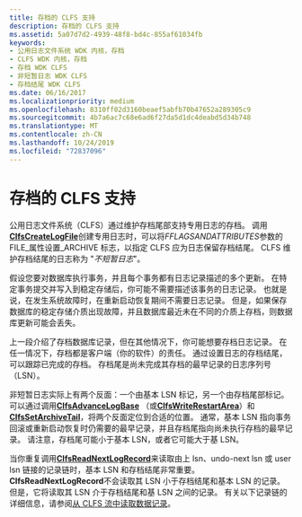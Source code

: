 ```yaml
---
title: 存档的 CLFS 支持
description: 存档的 CLFS 支持
ms.assetid: 5a07d7d2-4939-48f8-bd4c-855af61034fb
keywords:
- 公用日志文件系统 WDK 内核，存档
- CLFS WDK 内核，存档
- 存档 WDK CLFS
- 非短暂日志 WDK CLFS
- 存档结尾 WDK CLFS
ms.date: 06/16/2017
ms.localizationpriority: medium
ms.openlocfilehash: 8310ff02d3160beaef5abfb70b47652a289305c9
ms.sourcegitcommit: 4b7a6ac7c68e6ad6f27da5d1dc4deabd5d34b748
ms.translationtype: MT
ms.contentlocale: zh-CN
ms.lasthandoff: 10/24/2019
ms.locfileid: "72837096"
---
```

# <a name="clfs-support-for-archiving"></a>存档的 CLFS 支持





公用日志文件系统（CLFS）通过维护存档尾部支持专用日志的存档。 调用[**ClfsCreateLogFile**](https://docs.microsoft.com/windows-hardware/drivers/ddi/wdm/nf-wdm-clfscreatelogfile)创建专用日志时，可以将*FFLAGSANDATTRIBUTES*参数的 FILE\_属性设置\_ARCHIVE 标志，以指定 CLFS 应为日志保留存档结尾。 CLFS 维护存档结尾的日志称为 "*不短暂日志*"。

假设您要对数据库执行事务，并且每个事务都有日志记录描述的多个更新。 在特定事务提交并写入到稳定存储后，你可能不需要描述该事务的日志记录。 也就是说，在发生系统故障时，在重新启动恢复期间不需要日志记录。 但是，如果保存数据库的稳定存储介质出现故障，并且数据库最近未在不同的介质上存档，则数据库更新可能会丢失。

上一段介绍了存档数据库记录，但在其他情况下，你可能想要存档日志记录。 在任一情况下，存档都是客户端（你的软件）的责任。 通过设置日志的存档结尾，可以跟踪已完成的存档。 存档尾是尚未完成其存档的最早记录的日志序列号（LSN）。

非短暂日志实际上有两个反面：一个由基本 LSN 标记，另一个由存档尾部标记。 可以通过调用[**ClfsAdvanceLogBase**](https://docs.microsoft.com/windows-hardware/drivers/ddi/wdm/nf-wdm-clfsadvancelogbase) （或[**ClfsWriteRestartArea**](https://docs.microsoft.com/windows-hardware/drivers/ddi/wdm/nf-wdm-clfswriterestartarea)）和[**ClfsSetArchiveTail**](https://docs.microsoft.com/windows-hardware/drivers/ddi/wdm/nf-wdm-clfssetarchivetail)，将两个反面定位到合适的位置。 通常，基本 LSN 指向事务回滚或重新启动恢复时仍需要的最早记录，并且存档尾指向尚未执行存档的最早记录。 请注意，存档尾可能小于基本 LSN，或者它可能大于基 LSN。

当你重复调用[**ClfsReadNextLogRecord**](https://docs.microsoft.com/windows-hardware/drivers/ddi/wdm/nf-wdm-clfsreadnextlogrecord)来读取由上 lsn、undo-next lsn 或 user lsn 链接的记录链时，基本 LSN 和存档结尾非常重要。 **ClfsReadNextLogRecord**不会读取其 LSN 小于存档结尾和基本 LSN 的记录。 但是，它将读取其 LSN 介于存档结尾和基 LSN 之间的记录。 有关以下记录链的详细信息，请参阅[从 CLFS 流中读取数据记录](reading-data-records-from-a-clfs-stream.md)。

 

 




